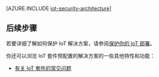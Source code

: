 <properties
 pageTitle="IoT 安全体系结构 | Azure"
 description="IoT 安全体系结构指导原则和注意事项"
 services=""
 suite="iot-suite"
 documentationCenter=""
 authors="YuriDio"
 manager="timlt"
 editor=""/>

<tags
 ms.service="iot-suite"
 ms.devlang="na"
 ms.topic="article"
 ms.tgt_pltfrm="na"
 ms.workload="na"
 ms.date="01/04/2017"
 wacn.date="01/25/2017"
 ms.author="yurid"/>


[AZURE.INCLUDE [iot-security-architecture](../../includes/iot-security-architecture.md)]

## 后续步骤

若要详细了解如何保护 IoT 解决方案，请参阅[保护你的 IoT 部署][lnk-security-deployment]。

你还可以浏览 IoT 套件预配置的解决方案的一些其他特性和功能：

- [有关 IoT 套件的常见问题][lnk-faq]

[lnk-faq]: /documentation/articles/iot-suite-faq/

[lnk-security-deployment]: /documentation/articles/iot-suite-security-deployment/

<!---HONumber=Mooncake_0829_2016-->
<!--Update_Description:update meta properties-->